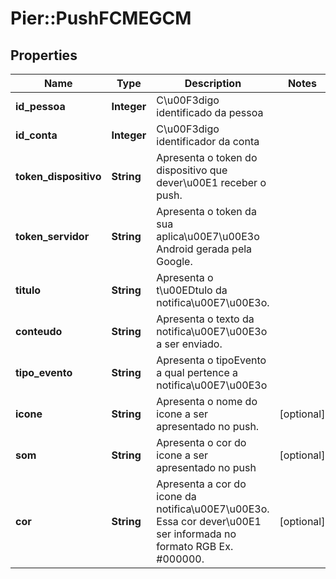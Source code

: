 # Pier::PushFCMEGCM

## Properties
Name | Type | Description | Notes
------------ | ------------- | ------------- | -------------
**id_pessoa** | **Integer** | C\u00F3digo identificado da pessoa | 
**id_conta** | **Integer** | C\u00F3digo identificador da conta | 
**token_dispositivo** | **String** | Apresenta o token do dispositivo que dever\u00E1 receber o push. | 
**token_servidor** | **String** | Apresenta o token da sua aplica\u00E7\u00E3o Android gerada pela Google. | 
**titulo** | **String** | Apresenta o t\u00EDtulo da notifica\u00E7\u00E3o. | 
**conteudo** | **String** | Apresenta o texto da notifica\u00E7\u00E3o a ser enviado. | 
**tipo_evento** | **String** | Apresenta o tipoEvento a qual pertence a notifica\u00E7\u00E3o | 
**icone** | **String** | Apresenta o nome do icone a ser apresentado no push. | [optional] 
**som** | **String** | Apresenta o cor do icone a ser apresentado no push | [optional] 
**cor** | **String** | Apresenta a cor do icone da notifica\u00E7\u00E3o. Essa cor dever\u00E1 ser informada no formato RGB Ex. #000000. | [optional] 


